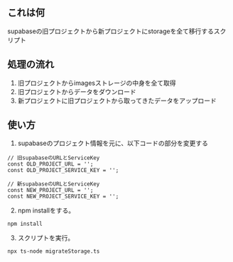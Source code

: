 ## これは何
supabaseの旧プロジェクトから新プロジェクトにstorageを全て移行するスクリプト
## 処理の流れ
1. 旧プロジェクトからimagesストレージの中身を全て取得
2. 旧プロジェクトからデータをダウンロード
3. 新プロジェクトに旧プロジェクトから取ってきたデータをアップロード
## 使い方
1. supabaseのプロジェクト情報を元に、以下コードの部分を変更する
`````
// 旧supabaseのURLとServiceKey
const OLD_PROJECT_URL = '';
const OLD_PROJECT_SERVICE_KEY = '';

// 新supabaseのURLとServiceKey
const NEW_PROJECT_URL = '';
const NEW_PROJECT_SERVICE_KEY = '';
`````

2. npm installをする。
`````
npm install
`````

3. スクリプトを実行。
`````
npx ts-node migrateStorage.ts
`````
